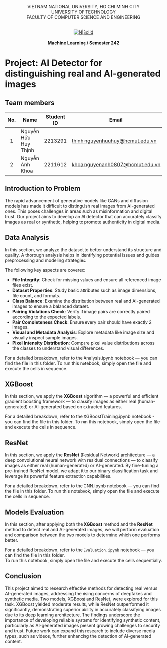 <div align="center">
VIETNAM NATIONAL UNIVERSITY, HO CHI MINH CITY
<br />
UNIVERSITY OF TECHNOLOGY
<br />
FACULTY OF COMPUTER SCIENCE AND ENGINEERING
<br />
<br />

[![N|Solid](https://upload.wikimedia.org/wikipedia/commons/thumb/d/de/HCMUT_official_logo.png/238px-HCMUT_official_logo.png)](https://www.hcmut.edu.vn/vi)
<br />
<br />
**Machine Learning / Semester 242**
<br/>

</div>

# Project: AI Detector for distinguishing real and AI-generated images
## Team members
| No. | Name             | Student ID | Email                          | Contact                                                                                                                                                                                                                     |
| :-: | ---------------- | :--------: | ------------------------------ | --------------------------------------------------------------------------------------------------------------------------------------------------------------------------------------------------------------------------- |
|  1  | Nguyễn Hữu Huy Thịnh     |  2213291   | thinh.nguyenhuuhuy@hcmut.edu.vn        |  [<img src="https://cdn-icons-png.flaticon.com/512/733/733609.png" align="left" width=20px style="margin-left:5px" />][git1]|
|  2  | Nguyễn Anh Khoa  |   2211612   | khoa.nguyenanh0807@hcmut.edu.vn   | [<img src="https://cdn-icons-png.flaticon.com/512/733/733609.png" align="left" width=20px style="margin-left:5px" />][git2]|

[git1]: https://github.com/shInNei/
[git2]: https://github.com/Khoawawa/

## Introduction to Problem
The rapid advancement of generative models like GANs and diffusion models has made it difficult to distinguish real images from AI-generated ones. This poses challenges in areas such as misinformation and digital trust. Our project aims to develop an AI detector that can accurately classify images as real or synthetic, helping to promote authenticity in digital media.
## Data Analysis
In this section, we analyze the dataset to better understand its structure and quality. A thorough analysis helps in identifying potential issues and guides preprocessing and modeling strategies.

The following key aspects are covered:
* **File Integrity**: Check for missing values and ensure all referenced image files exist.
* **Dataset Properties**: Study basic attributes such as image dimensions, file count, and formats.
* **Class Balance**: Examine the distribution between real and AI-generated images to ensure a balanced dataset.
* **Pairing Violations Check**: Verify if image pairs are correctly paired according to the expected labels.
* **Pair Completeness Check**: Ensure every pair should have exactly 2 images.
* **Visual and Metadata Analysis**: Explore metadata like image size and visually inspect sample images.
* **Pixel Intensity Distribution**: Compare pixel value distributions across the classes to understand visual differences.

For a detailed breakdown, refer to the Analysis.ipynb notebook — you can find the file in this folder. To run this notebook, simply open the file and execute the cells in sequence.
## XGBoost
In this section, we apply the **XGBoost** algorithm — a powerful and efficient gradient boosting framework — to classify images as either real (human-generated) or AI-generated based on extracted features.

For a detailed breakdown, refer to the XGBoostTraining.ipynb notebook - you can find the file in this folder. To run this notebook, simply open the file and execute the cells in sequence.
## ResNet
In this section, we apply the **ResNet** (Residual Network) architecture — a deep convolutional neural network with residual connections — to classify images as either real (human-generated) or AI-generated. By fine-tuning a pre-trained ResNet model, we adapt it to our binary classification task and leverage its powerful feature extraction capabilities.

For a detailed breakdown, refer to the CNN.ipynb notebook — you can find the file in this folder. To run this notebook, simply open the file and execute the cells in sequence.

## Models Evaluation
In this section, after applying both the **XGBoost** method and the **ResNet** method to detect real and AI-generated images, we will perform evaluation and comparison between the two models to determine which one performs better.

For a detailed breakdown, refer to the `Evaluation.ipynb` notebook — you can find the file in this folder.  
To run this notebook, simply open the file and execute the cells sequentially.
## Conclusion
This project aimed to research effective methods for detecting real versus AI-generated images, addressing the rising concerns of deepfakes and synthetic media. Two models, XGBoost and ResNet, were explored for this task. XGBoost yielded moderate results, while ResNet outperformed it significantly, demonstrating superior ability in accurately classifying images due to its deep learning architecture. The findings underscore the importance of developing reliable systems for identifying synthetic content, particularly as AI-generated images present growing challenges to security and trust. Future work can expand this research to include diverse media types, such as videos, further enhancing the detection of AI-generated content.